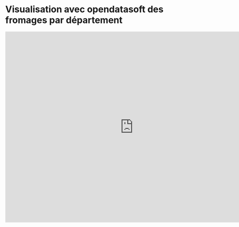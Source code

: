 # Visualisation avec opendatasoft des fromages par département

<iframe frameborder="0" width="800" height="600" src="https://data.opendatasoft.com/map/embed/liste_fromage_odile/?&static=false&scrollWheelZoom=true"></iframe>
